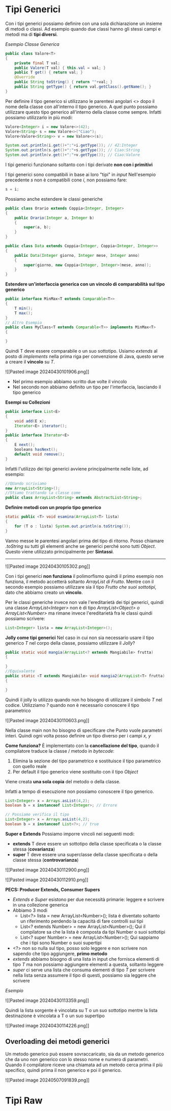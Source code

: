 # Tipi Generici
Con i tipi generici possiamo definire con una sola dichiarazione un insieme di metodi o classi.
Ad esempio quando due classi hanno gli stessi campi e metodi ma di **tipi diversi**.

_Esempio Classe Generica_

```java
public class Valore<T>
{
	private final T val;
	public Valore(T val) { this.val = val; }
	public T get() { return val; }
	@Override
	public String toString() { return ""+val; }
	public String getType() { return val.getClass().getName(); }
}
```

Per definire il tipo generico si utilizzano le parentesi angolari \<\> dopo il nome della classe con all'interno il tipo generico.
A quel punto possiamo utilizzare questo tipo generico all'interno della classe come sempre.
Infatti possiamo utilizzarlo in più modi:

```java
Valore<Integer> i = new Valore<>(42);
Valore<String> s = new Valore<>("Ciao");
Valore<Valore<String>> v = new Valore<>(s);

System.out.println(i.get()+":"+i.getType()); // 42:Integer
System.out.println(s.get()+":"+s.getType()); // Ciao:String
System.out.println(v.get()+":"+v.getType()); // Ciao:Valore
```

I tipi generici funzionano soltanto con i tipi derivate **non con i primitivi**

I tipi generici sono compatibili in base ai loro "tipi" in _input_
Nell'esempio precedente $s$ non è compatibili cone $i$, non possiamo fare:

```java
s = i;
```

Possiamo anche estendere le classi generiche 

```java
public class Orario extends Coppia<Integer, Integer>
{
	public Orario(Integer a, Integer b)
	{
		super(a, b);
	}
}

public class Data extends Coppia<Integer, Coppia<Integer, Integer>>
{
	public Data(Integer giorno, Integer mese, Integer anno)
	{
		super(giorno, new Coppia<Integer, Integer>(mese, anno));
	}
}
```

**Estendere un'interfaccia generica con un vincolo di comparabilità sul tipo generico**

```java
public interface MinMax<T extends Comparable<T>>
{
	T min();
	T max();
}
// Altro Esempio
public class MyClass<T extends Comparable<T>> implements MinMax<T>
{

}
```

Quindi T deve essere comparabile o un suo sottotipo.
Usiamo _extends_ al posto di _implements_ nella prima riga per convenzione di Java, questo serve a creare il **vincolo** su _T_.

![[Pasted image 20240430101906.png]]

- Nel primo esempio abbiamo scritto due volte il vincolo
- Nel secondo non abbiamo definito un tipo per l'interfaccia, lasciando il tipo generico

**Esempi su Collezioni**

```java
public interface List<E>
{
	void add(E x);
	Iterator<E> iterator();
}
public interface Iterator<E>
{
	E next();
	booleans hasNext();
	default void remove();
}
```

Infatti l'utilizzo dei tipi generici avviene principalmente nelle liste, ad esempio:

```java
//QUando scriviamo
new ArrayList<String>();
//Stiamo trattando la classe come
public class ArrayList<String> extends AbstractList<String>;
```

**Definire metodi con un proprio tipo generico**

```java
static public <T> void esamina(ArrayList<T> lista)
{
	for (T o : lista) System.out.println(o.toString());
}
```

Vanno messe le parentesi angolari prima del tipo di ritorno.
Posso chiamare _.toString_ su tutti gli elementi anche se generici perché sono tutti _Object_.
Questo viene utilizzato principalmente per **Sintassi**.

---

![[Pasted image 20240430105302.png]]

Con i tipi generici **non funziona** il polimorfismo quindi il primo esempio non funziona, il metodo accetterà soltanto _ArrayList di Frutto_.
Mentre con il secondo esempio possiamo utilizzare sia il tipo _Frutto che suoi sottotipi_, dato che abbiamo creato un **vincolo**.

Per le classi generiche invece non vale l'ereditarietà dei tipi generici, quindi una classe _ArrayList\<Integer\>_ non è di tipo _ArrayList\<Object\> o ArrayList\<Number\>_ ma rimane invece l'ereditarietà fra le classi quindi possiamo scrivere:

```java
List<Integer> lista = new ArrayList<Integer>();
```

**Jolly come tipi generici**
Nel caso in cui non sia necessario usare il tipo generico _T_ nel corpo della classe, possiamo utilizzare il _Jolly_?

```java
public static void mangia(ArrayList<? extends Mangiabile> frutta)
{
	
}
//Equivalente
public static <T extends Mangiabile> void mangia2(ArrayList<T> frutta)
{

}
```

Quindi il jolly lo utilizzo quando non ho bisogno di utilizzare il simbolo _T_ nel codice.
Utilizziamo _?_ quando non è necessario conoscere il tipo parametrico

![[Pasted image 20240430110603.png]]

Nella classe main non ho bisogno di specificare che Punto vuole parametri interi.
Quindi ogni volta posso definire un tipo diverso per i campi _x, y_ 

**Come funziona?**
È implementato con la **cancellazione del tipo**, quando il compilatore traduce la classe / metodo in _bytecode_:
1) Elimina la sezione del tipo parametrico e sostituisce il tipo parametrico con quello reale
2) Per default il tipo generico viene sostituito con il tipo _Object_

Viene creata **una sola copia** del metodo o della classe.

Infatti a tempo di esecuzione non possiamo conoscere il tipo generico.

```java
List<Integer> x = Arrays.asList(4,2);
boolean b = x instanceof List<Integer>; // Errore

// Possiamo verifica il tipo
List<Integer> x = Arrays.asList(4,2);
boolean b = x instanceof List<?>; // true
```

**Super e Extends**
Possiamo imporre vincoli nei seguenti modi:
- **extends** T deve essere un sottotipo della classe specificata o la classe stessa (**covarianza**)
- **super** T deve essere una superclasse della classe specificata o della classe stessa (**controvarianza**)

![[Pasted image 20240430112900.png]]

![[Pasted image 20240430112910.png]]

**PECS: Producer Extends, Consumer Supers**
- _Extends e Super_ esistono per due necessità primarie: leggere e scrivere in una collezione generica
- Abbiamo 3 modi
	- List\<?\> lista = new ArrayList\<Number\>();
	  lista è diventato soltanto un riferimento perdendo la capacità di fare controlli sui tipi
	- List\<? extends Number\> = new ArrayList\<Number\>();
	  Qui il compilatore sa che la lista è composta da tipi Number o suoi sottotipi
	- List\<? super Number\> = new ArrayList\<Number\>();
	  Qui sappiamo che i tipi sono Number o suoi supertipi
- \<?\> non so nulla sul tipo, posso solo leggere e non scrivere non sapendo che tipo aggiungere, **primo metodo**
- _extends_ abbiamo bisogno di una lista in input che fornisca elementi di tipo _T_ ma non possiamo aggiungere elementi a questa, soltanto leggere
- _super_ ci serve una lista che consuma elementi di tipo _T_ per scrivere nella lista senza assumere il tipo di questi, possiamo sia leggere che scrivere

_Esempio_

![[Pasted image 20240430113359.png]]

Quindi la lista sorgente è vincolata su T o un suo sottotipo mentre la lista destinazione è vincolata a T o un suo supertipo

![[Pasted image 20240430114226.png]]

## Overloading dei metodi generici
Un metodo generico può essere sovraccaricato, sia da un metodo generico che da uno non generico con lo stesso nome e numero di parametri.
Quando il compilatore riceve una chiamata ad un metodo cerca prima il più specifico, quindi prima il non generico e poi il generico.

![[Pasted image 20240507091839.png]]

# Tipi Raw
